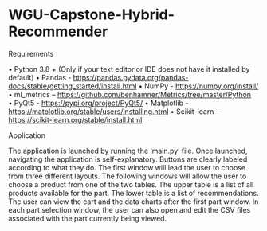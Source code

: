 # WGU-Capstone-Hybrid-Recommender

Requirements

•	Python 3.8 + (Only if your text editor or IDE does not have it installed by default)
•	Pandas - https://pandas.pydata.org/pandas-docs/stable/getting_started/install.html 
•	NumPy - https://numpy.org/install/ 
•	ml_metrics – https://github.com/benhamner/Metrics/tree/master/Python  
•	PyQt5 - https://pypi.org/project/PyQt5/ 
•	Matplotlib - https://matplotlib.org/stable/users/installing.html 
•	Scikit-learn - https://scikit-learn.org/stable/install.html 


Application

The application is launched by running the ‘main.py’ file. Once launched, navigating the application is self-explanatory. Buttons are clearly labeled according to what they do. The first window will lead the user to choose from three different layouts. The following windows will allow the user to choose a product from one of the two tables. The upper table is a list of all products available for the part. The lower table is a list of recommendations. The user can view the cart and the data charts after the first part window. In each part selection window, the user can also open and edit the CSV files associated with the part currently being viewed. 
